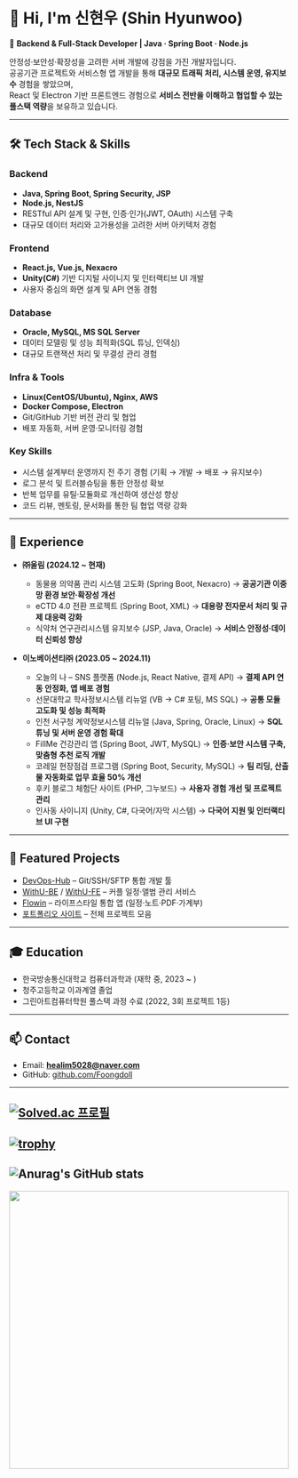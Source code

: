 # 👋 Hi, I'm 신현우 (Shin Hyunwoo)

🚀 **Backend & Full-Stack Developer | Java · Spring Boot · Node.js**  

안정성·보안성·확장성을 고려한 서버 개발에 강점을 가진 개발자입니다.  
공공기관 프로젝트와 서비스형 앱 개발을 통해 **대규모 트래픽 처리, 시스템 운영, 유지보수** 경험을 쌓았으며,  
React 및 Electron 기반 프론트엔드 경험으로 **서비스 전반을 이해하고 협업할 수 있는 풀스택 역량**을 보유하고 있습니다.  

---

## 🛠 Tech Stack & Skills

### Backend
- **Java, Spring Boot, Spring Security, JSP**
- **Node.js, NestJS**
- RESTful API 설계 및 구현, 인증·인가(JWT, OAuth) 시스템 구축
- 대규모 데이터 처리와 고가용성을 고려한 서버 아키텍처 경험

### Frontend
- **React.js, Vue.js, Nexacro**
- **Unity(C#)** 기반 디지털 사이니지 및 인터랙티브 UI 개발
- 사용자 중심의 화면 설계 및 API 연동 경험

### Database
- **Oracle, MySQL, MS SQL Server**
- 데이터 모델링 및 성능 최적화(SQL 튜닝, 인덱싱)
- 대규모 트랜잭션 처리 및 무결성 관리 경험

### Infra & Tools
- **Linux(CentOS/Ubuntu), Nginx, AWS**
- **Docker Compose, Electron**
- Git/GitHub 기반 버전 관리 및 협업
- 배포 자동화, 서버 운영·모니터링 경험

### Key Skills
- 시스템 설계부터 운영까지 전 주기 경험 (기획 → 개발 → 배포 → 유지보수)
- 로그 분석 및 트러블슈팅을 통한 안정성 확보
- 반복 업무를 유틸·모듈화로 개선하여 생산성 향상
- 코드 리뷰, 멘토링, 문서화를 통한 팀 협업 역량 강화

---

## 🏢 Experience

- **㈜울림 (2024.12 ~ 현재)**  
  - 동물용 의약품 관리 시스템 고도화 (Spring Boot, Nexacro) → **공공기관 이중망 환경 보안·확장성 개선**  
  - eCTD 4.0 전환 프로젝트 (Spring Boot, XML) → **대용량 전자문서 처리 및 규제 대응력 강화**  
  - 식약처 연구관리시스템 유지보수 (JSP, Java, Oracle) → **서비스 안정성·데이터 신뢰성 향상**

- **이노베이션티㈜ (2023.05 ~ 2024.11)**  
  - 오늘의 나 – SNS 플랫폼 (Node.js, React Native, 결제 API) → **결제 API 연동 안정화, 앱 배포 경험**  
  - 선문대학교 학사정보시스템 리뉴얼 (VB → C# 포팅, MS SQL) → **공통 모듈 고도화 및 성능 최적화**  
  - 인천 서구청 계약정보시스템 리뉴얼 (Java, Spring, Oracle, Linux) → **SQL 튜닝 및 서버 운영 경험 확대**  
  - FillMe 건강관리 앱 (Spring Boot, JWT, MySQL) → **인증·보안 시스템 구축, 맞춤형 추천 로직 개발**  
  - 코레일 현장점검 프로그램 (Spring Boot, Security, MySQL) → **팀 리딩, 산출물 자동화로 업무 효율 50% 개선**  
  - 후키 블로그 체험단 사이트 (PHP, 그누보드) → **사용자 경험 개선 및 프로젝트 관리**  
  - 인사동 사이니지 (Unity, C#, 다국어/자막 시스템) → **다국어 지원 및 인터랙티브 UI 구현**

---

## 📂 Featured Projects

- [DevOps-Hub](https://github.com/Foongdoll/DevOps-Hub) – Git/SSH/SFTP 통합 개발 툴  
- [WithU-BE](https://github.com/Foongdoll/WithU-BE) / [WithU-FE](https://github.com/Foongdoll/WithU-FE) – 커플 일정·앨범 관리 서비스  
- [Flowin](https://github.com/Foongdoll/Flowin) – 라이프스타일 통합 앱 (일정·노트·PDF·가계부)  
- [포트폴리오 사이트](http://13.124.87.223/portfolio) – 전체 프로젝트 모음  

---

## 🎓 Education

- 한국방송통신대학교 컴퓨터과학과 (재학 중, 2023 ~ )  
- 청주고등학교 이과계열 졸업  
- 그린아트컴퓨터학원 풀스택 과정 수료 (2022, 3회 프로젝트 1등)  

---

## 📫 Contact

- Email: **healim5028@naver.com**  
- GitHub: [github.com/Foongdoll](https://github.com/Foongdoll)  

---
[![Solved.ac
프로필](http://mazassumnida.wtf/api/generate_badge?boj=healim5028)](https://solved.ac/healim5028) 
---
[![trophy](https://github-profile-trophy.vercel.app/?username=Foongdoll&theme=onedark)](https://github.com/foongdoll)
---
![Anurag's GitHub stats](https://github-readme-stats.vercel.app/api?username=Foongdoll&show_icons=true&theme=radical)
---
<a href="https://www.gitanimals.org/en_US?utm_medium=image&utm_source=Foongdoll&utm_content=farm">
<img
  src="https://render.gitanimals.org/farms/Foongdoll"
  width="100%"
  height="500"
/>
</a>
